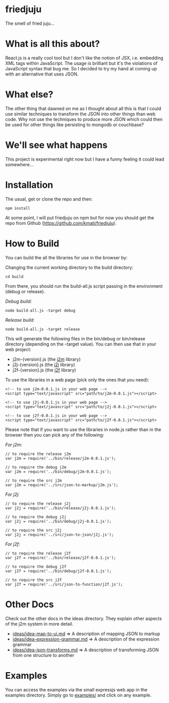 # friedjuju

The smell of fried juju...

# What is all this about?

React.js is a really cool tool but I don't like the notion of JSX, i.e. embedding XML tags within JavaScript. The usage is brilliant but it's the violations of JavaScript syntax that bug me. So I decided to try my hand at coming up with an alternative that uses JSON.

# What else?

The other thing that dawned on me as I thought about all this is that I could use similar techniques to transform the JSON into other things than web code. Why not use the techniques to produce more JSON which could then be used for other things like persisting to mongodb or couchbase?

# We'll see what happens

This project is experimental right now but I have a funny feeling it could lead somewhere...

# Installation

The usual, get or clone the repo and then:

```
npm install
```

At some point, I will put friedjuju on npm but for now you should get the repo from Github (https://github.com/kmati/friedjuju).

# How to Build

You can build the all the libraries for use in the browser by:

Changing the current working directory to the build directory:

```
cd build
```

From there, you should run the build-all.js script passing in the environment (debug or release).

*Debug build:*

```
node build-all.js -target debug
```

*Release build:*

```
node build-all.js -target release
```

This will generate the following files in the bin/debug or bin/release directory (depending on the -target value). You can then use that in your web project:

* j2m-{version}.js (the [j2m](src/json-to-markup) library)
* j2j-{version}.js (the [j2j](src/json-to-json) library)
* j2f-{version}.js (the [j2f](src/json-to-function) library)

To use the libraries in a web page (pick only the ones that you need):

```
<!-- to use j2m-0.0.1.js in your web page -->
<script type="text/javascript" src="path/to/j2m-0.0.1.js"></script>

<!-- to use j2j-0.0.1.js in your web page -->
<script type="text/javascript" src="path/to/j2j-0.0.1.js"></script>

<!-- to use j2f-0.0.1.js in your web page -->
<script type="text/javascript" src="path/to/j2f-0.0.1.js"></script>
```

Please note that if you want to use the libraries in node.js rather than in the browser then you can pick any of the following:

*For j2m:*

```
// to require the release j2m
var j2m = require('../bin/release/j2m-0.0.1.js');

// to require the debug j2m
var j2m = require('../bin/debug/j2m-0.0.1.js');

// to require the src j2m
var j2m = require('../src/json-to-markup/j2m.js');
```

*For j2j:*

```
// to require the release j2j
var j2j = require('../bin/release/j2j-0.0.1.js');

// to require the debug j2j
var j2j = require('../bin/debug/j2j-0.0.1.js');

// to require the src j2j
var j2j = require('../src/json-to-json/j2j.js');
```

*For j2f:*

```
// to require the release j2f
var j2f = require('../bin/release/j2f-0.0.1.js');

// to require the debug j2f
var j2f = require('../bin/debug/j2f-0.0.1.js');

// to require the src j2f
var j2f = require('../src/json-to-function/j2f.js');
```

# Other Docs

Check out the other docs in the ideas directory. They explain other aspects of the j2m system in more detail.

* [ideas/idea-map-to-ui.md](ideas/idea-map-to-ui.md) => A description of mapping JSON to markup
* [ideas/idea-expression-grammar.md](ideas/idea-expression-grammar.md) => A description of the expression grammar
* [ideas/idea-json-transforms.md](ideas/idea-json-transforms.md) => A description of transforming JSON from one structure to another


# Examples

You can access the examples via the small expressjs web app in the examples directory. Simply go to [examples/](examples/) and click on any example.

